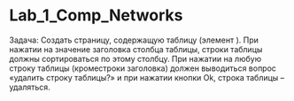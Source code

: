 # Lab_1_Comp_Networks

Задача: Создать страницу, содержащую таблицу (элемент <table>). При нажатии на значение заголовка столбца таблицы, строки таблицы должны сортироваться по этому столбцу. При нажатии на любую строку таблицы (кроместроки заголовка) должен выводиться вопрос «удалить строку таблицы?» и при нажатии кнопки Ok, строка таблицы – удаляться.
